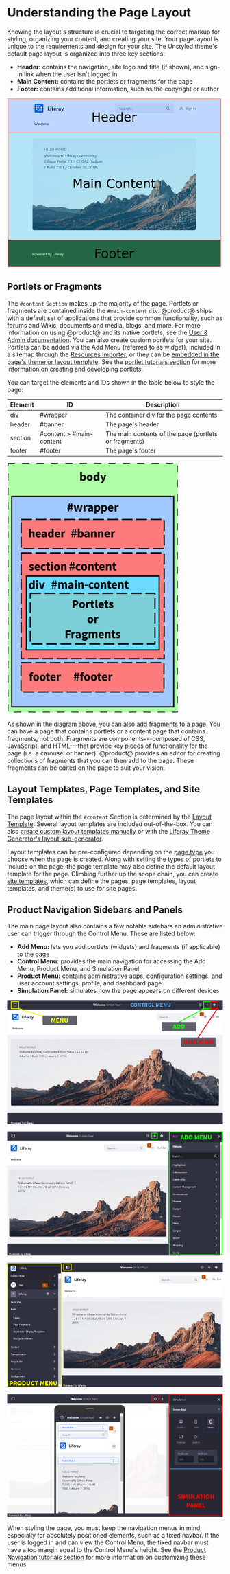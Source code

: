 # Understanding the Page Layout [](id=understanding-the-page-layout)

Knowing the layout's structure is crucial to targeting the correct markup for
styling, organizing your content, and creating your site. Your page layout is
unique to the requirements and design for your site. The Unstyled theme's
default page layout is organized into three key sections:

- **Header:** contains the navigation, site logo and title (if shown), and 
  sign-in link when the user isn't logged in
- **Main Content:** contains the portlets or fragments for the page
- **Footer:** contains additional information, such as the copyright or 
  author

![Figure 1: The page layout is broken into three key sections.](../../images/portal-layout-sections.png)

## Portlets or Fragments [](id=portlets-or-fragments)

The `#content` `Section` makes up the majority of the page. Portlets or 
fragments are contained inside the `#main-content` `div`. @product@ ships with
a default set of applications that provide common functionality, such as forums
and Wikis, documents and media, blogs, and more. For more information on using
@product@ and its native portlets, see the 
[User & Admin documentation](/discover/portal). 
You can also create custom portlets for your site. Portlets can be added via the
Add Menu (referred to as widget), included in a sitemap through the 
[Resources Importer](/develop/tutorials/-/knowledge_base/7-1/importing-resources-with-a-theme),
or they can be 
[embedded in the page's theme or layout template](/develop/tutorials/-/knowledge_base/7-1/embedding-portlets-in-themes-and-layout-templates).
See the 
[portlet tutorials section](/develop/tutorials/-/knowledge_base/7-1/portlets) for more information
on creating and developing portlets. 

You can target the elements and IDs shown in the table below to style the page:

| Element | ID | Description |
| --- | --- | --- |
| div | #wrapper | The container div for the page contents | 
| header | #banner | The page's header |
| section | #content > #main-content | The main contents of the page (portlets or fragments) |
| footer | #footer | The page's footer |

![Figure 2: Each section of the page has elements and IDs that you can target for styling.](../../images/portal-layout-elements.png)

As shown in the diagram above, you can also add 
[fragments](/discover/portal/-/knowledge_base/7-1/creating-fragments) 
to a page. You can have a page that contains portlets or a content page that
contains fragments, not both. Fragments are components---composed of CSS,
JavaScript, and HTML---that provide key pieces of functionality for the page
(i.e. a carousel or banner). @product@ provides an editor for creating
collections of fragments that you can then add to the page. These fragments can
be edited on the page to suit your vision. 

## Layout Templates, Page Templates, and Site Templates [](id=layout-templates-page-templates-and-site-templates)

The page layout within the `#content` Section is determined by the 
[Layout Template](/develop/tutorials/-/knowledge_base/7-1/layout-templates-intro). 
Several layout templates are included out-of-the-box. You can also 
[create custom layout templates manually](/develop/tutorials/-/knowledge_base/7-1/creating-layout-templates-manually) 
or with the 
[Liferay Theme Generator's layout sub-generator](/develop/tutorials/-/knowledge_base/7-1/creating-layout-templates-with-the-themes-generator).

Layout templates can be pre-configured depending on the 
[page type](/discover/portal/-/knowledge_base/7-1/page-types-and-templates) 
you choose when the page is created. Along with setting the types of portlets to 
include on the page, the page template may also define the default layout 
template for the page. Climbing further up the scope chain, you can create 
[site templates](/discover/portal/-/knowledge_base/7-1/building-sites-from-templates), 
which can define the pages, page templates, layout templates, and theme(s) to 
use for site pages.

## Product Navigation Sidebars and Panels [](id=product-navigation-sidebars-and-panels)

The main page layout also contains a few notable sidebars an administrative user
can trigger through the Control Menu. These are listed below:

- **Add Menu:** lets you add portlets (widgets) and fragments (if applicable) to 
  the page
- **Control Menu:** provides the main navigation for accessing the Add Menu, 
  Product Menu, and Simulation Panel
- **Product Menu:** contains administrative apps, configuration settings, and 
  user account settings, profile, and dashboard page
- **Simulation Panel:** simulates how the page appears on different devices

![Figure 3: Remember to account for the product navigation sidebars and panels when styling your site.](../../images/portal-layout-nav-control-menu.png)

![Figure 4: The Add Menu pushes the main contents to the left.](../../images/portal-layout-nav-add-menu.png)

![Figure 5: The Product Menu pushes the main contents to the right.](../../images/portal-layout-nav-product-menu.png)

![Figure 6: The Simulation Panel pushes the main contents to the left.](../../images/portal-layout-nav-simulation-panel.png)

When styling the page, you must keep the navigation menus in mind, especially 
for absolutely positioned elements, such as a fixed navbar. If the user is
logged in and can view the Control Menu, the fixed navbar must have a top margin
equal to the Control Menu's height. See the 
[Product Navigation tutorials section](/develop/tutorials/-/knowledge_base/7-1/product-navigation) 
for more information on customizing these menus.

